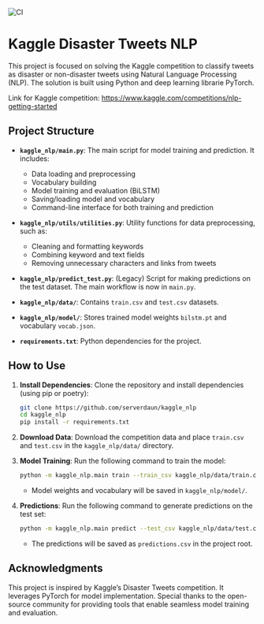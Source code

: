 ![CI](https://github.com/serverdaun/kaggle_nlp/actions/workflows/ci.yml/badge.svg)
# Kaggle Disaster Tweets NLP

This project is focused on solving the Kaggle competition to classify tweets as disaster or non-disaster tweets using Natural Language Processing (NLP). The solution is built using Python and deep learning librarie PyTorch.

Link for Kaggle competition: https://www.kaggle.com/competitions/nlp-getting-started

## Project Structure

- **`kaggle_nlp/main.py`**: 
  The main script for model training and prediction. It includes:
  - Data loading and preprocessing
  - Vocabulary building
  - Model training and evaluation (BiLSTM)
  - Saving/loading model and vocabulary
  - Command-line interface for both training and prediction

- **`kaggle_nlp/utils/utilities.py`**: 
  Utility functions for data preprocessing, such as:
  - Cleaning and formatting keywords
  - Combining keyword and text fields
  - Removing unnecessary characters and links from tweets

- **`kaggle_nlp/predict_test.py`**: 
  (Legacy) Script for making predictions on the test dataset. The main workflow is now in `main.py`.

- **`kaggle_nlp/data/`**: 
  Contains `train.csv` and `test.csv` datasets.

- **`kaggle_nlp/model/`**: 
  Stores trained model weights `bilstm.pt` and vocabulary `vocab.json`.

- **`requirements.txt`**: 
  Python dependencies for the project.

## How to Use

1. **Install Dependencies**:
   Clone the repository and install dependencies (using pip or poetry):
   ```bash
   git clone https://github.com/serverdaun/kaggle_nlp
   cd kaggle_nlp
   pip install -r requirements.txt
   ```

2. **Download Data**:
   Download the competition data and place `train.csv` and `test.csv` in the `kaggle_nlp/data/` directory.

3. **Model Training**:
   Run the following command to train the model:
   ```bash
   python -m kaggle_nlp.main train --train_csv kaggle_nlp/data/train.csv --model_dir kaggle_nlp/model --epochs 10
   ```
   - Model weights and vocabulary will be saved in `kaggle_nlp/model/`.

4. **Predictions**:
   Run the following command to generate predictions on the test set:
   ```bash
   python -m kaggle_nlp.main predict --test_csv kaggle_nlp/data/test.csv --model_dir kaggle_nlp/model
   ```
   - The predictions will be saved as `predictions.csv` in the project root.


## Acknowledgments

This project is inspired by Kaggle’s Disaster Tweets competition. It leverages PyTorch for model implementation. Special thanks to the open-source community for providing tools that enable seamless model training and evaluation.
